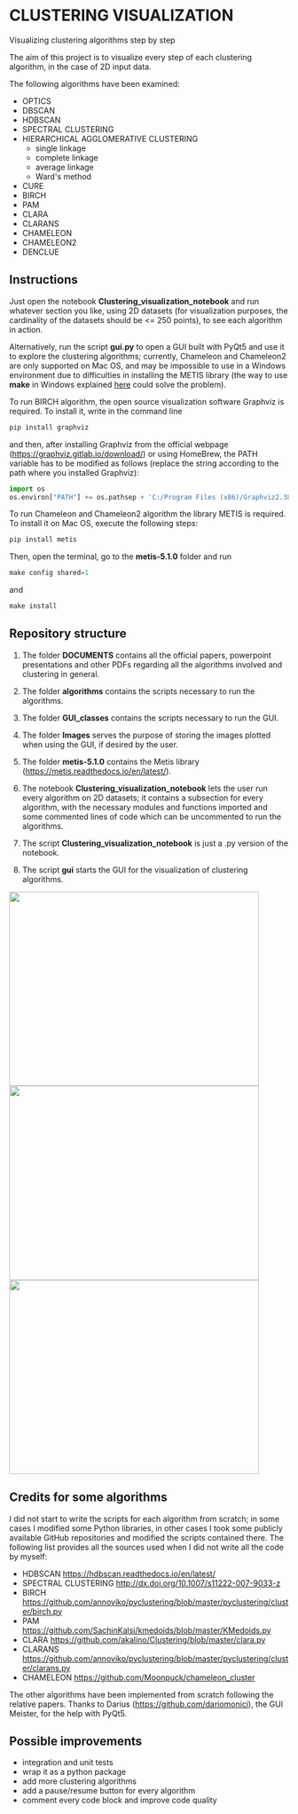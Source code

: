 # CLUSTERING VISUALIZATION
Visualizing clustering algorithms step by step

The aim of this project is to visualize every step of each clustering algorithm, in the case of 2D input data.

The following algorithms have been examined:
- OPTICS
- DBSCAN
- HDBSCAN
- SPECTRAL CLUSTERING
- HIERARCHICAL AGGLOMERATIVE CLUSTERING
  - single linkage
  - complete linkage
  - average linkage
  - Ward's method
- CURE
- BIRCH
- PAM
- CLARA
- CLARANS
- CHAMELEON
- CHAMELEON2
- DENCLUE

## Instructions
Just open the notebook **Clustering_visualization_notebook** and run whatever section you like, using 2D datasets (for visualization purposes, the cardinality of the datasets should be <= 250 points), to see each algorithm in action.

Alternatively, run the script **gui.py** to open a GUI built with PyQt5 and use it to explore the clustering algorithms; currently, Chameleon and Chameleon2 are
only supported on Mac OS, and may be impossible to use in a Windows environment due to difficulties in installing the METIS library (the way to use **make** in Windows explained [here](https://stackoverflow.com/questions/32127524/how-to-install-and-use-make-in-windows) could solve the problem).

To run BIRCH algorithm, the open source visualization software Graphviz is required. To install it, write in the command line
```python
pip install graphviz
```
and then, after installing Graphviz from the official webpage (https://graphviz.gitlab.io/download/) or using HomeBrew,
the PATH variable has to be modified as follows (replace the string according to the path where you installed Graphviz):
```python
import os
os.environ["PATH"] += os.pathsep + 'C:/Program Files (x86)/Graphviz2.38/bin'
```

To run Chameleon and Chameleon2 algorithm the library METIS is required. To install it on Mac OS, execute the following steps:
```python
pip install metis
```
Then, open the terminal, go to the **metis-5.1.0** folder and run
```python
make config shared=1
```
and
```python
make install
```
## Repository structure

1) The folder **DOCUMENTS** contains all the official papers, powerpoint presentations and other PDFs regarding all the algorithms involved and clustering in general.

2) The folder **algorithms** contains the scripts necessary to run the algorithms.

3) The folder **GUI_classes** contains the scripts necessary to run the GUI.

4) The folder **Images** serves the purpose of storing the images plotted when using the GUI, if desired by the user.

5) The folder **metis-5.1.0** contains the Metis library (https://metis.readthedocs.io/en/latest/).

6) The notebook **Clustering_visualization_notebook** lets the user run every algorithm on 2D datasets; it contains a subsection for every algorithm, with the necessary modules and functions imported and some commented lines of code which can be uncommented to run the algorithms.

7) The script **Clustering_visualization_notebook** is just a .py version of the notebook.

8) The script **gui** starts the GUI for the visualization of clustering algorithms.

<img src="https://raw.githubusercontent.com/guglielmosanchini/Clustering/master/Images/README_pics/pic1_gui.JPG" width="450" height="350">

<img src="https://raw.githubusercontent.com/guglielmosanchini/Clustering/master/Images/README_pics/pic2_gui.JPG" width="450" height="350">

<img src="https://raw.githubusercontent.com/guglielmosanchini/Clustering/master/Images/README_pics/pic3_gui.JPG" width="450" height="350">

## Credits for some algorithms
I did not start to write the scripts for each algorithm from scratch; in some cases I modified some Python libraries, in other cases I took some publicly available GitHub repositories and modified the scripts contained there. The following list provides all the sources used when I did not write all the code by myself:

- HDBSCAN
https://hdbscan.readthedocs.io/en/latest/
- SPECTRAL CLUSTERING
http://dx.doi.org/10.1007/s11222-007-9033-z
- BIRCH
https://github.com/annoviko/pyclustering/blob/master/pyclustering/cluster/birch.py
- PAM
https://github.com/SachinKalsi/kmedoids/blob/master/KMedoids.py
- CLARA
https://github.com/akalino/Clustering/blob/master/clara.py
- CLARANS
https://github.com/annoviko/pyclustering/blob/master/pyclustering/cluster/clarans.py
- CHAMELEON
https://github.com/Moonpuck/chameleon_cluster

The other algorithms have been implemented from scratch following the relative papers. Thanks to Darius (https://github.com/dariomonici), 
the GUI Meister, for the help with PyQt5.

## Possible improvements
- integration and unit tests
- wrap it as a python package
- add more clustering algorithms
- add a pause/resume button for every algorithm
- comment every code block and improve code quality
